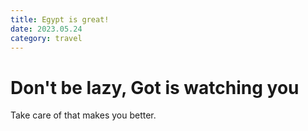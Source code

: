 ```yaml
---
title: Egypt is great!
date: 2023.05.24
category: travel
---
```


# Don't be lazy, Got is watching you

Take care of that makes you better.
